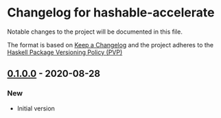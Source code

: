 # Changelog for hashable-accelerate

Notable changes to the project will be documented in this file.

The format is based on [Keep a Changelog](http://keepachangelog.com/) and the
project adheres to the [Haskell Package Versioning
Policy (PVP)](https://pvp.haskell.org)

## [0.1.0.0] - 2020-08-28
### New
  * Initial version

[0.1.0.0]:    https://github.com/tmcdonell/hashable-accelerate/compare/0b4e0893af766722836333776b9415e8e6e7941a...v0.1.0.0

